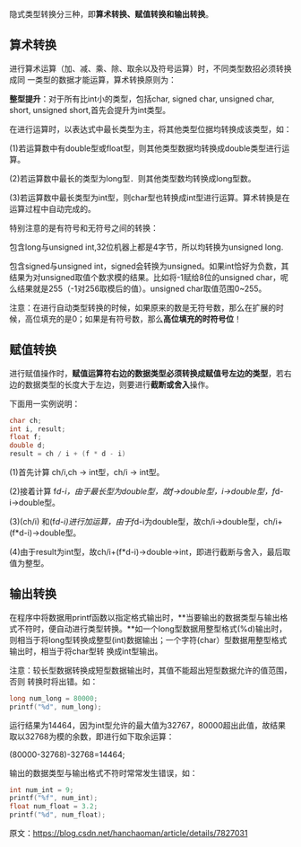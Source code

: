 隐式类型转换分三种，即**算术转换、赋值转换和输出转换**。

## 算术转换

进行算术运算（加、减、乘、除、取余以及符号运算）时，不同类型数招必须转换成同 一类型的数据才能运算，算术转换原则为：

**整型提升**：对于所有比int小的类型，包括char, signed char, unsigned char, short, unsigned short,首先会提升为int类型。

在进行运算时，以表达式中最长类型为主，将其他类型位据均转换成该类型，如：

(1)若运算数中有double型或float型，则其他类型数据均转换成double类型进行运算。

(2)若运算数中最长的类型为long型．则其他类型数均转换成long型数。

(3)若运算数中最长类型为int型，则char型也转换成int型进行运算。算术转换是在运算过程中自动完成的。

特别注意的是有符号和无符号之间的转换：

包含long与unsigned int,32位机器上都是4字节，所以均转换为unsigned long.

包含signed与unsigned int，signed会转换为unsigned。如果int恰好为负数，其结果为对unsigned取值个数求模的结果。比如将-1赋给8位的unsigned char，呢么结果就是255（-1对256取模后的值）。unsigned char取值范围0~255。

注意：在进行自动类型转换的时候，如果原来的数是无符号数，那么在扩展的时候，高位填充的是0；如果是有符号数，那么**高位填充的时符号位**！

## 赋值转换

进行赋值操作时，**赋值运算符右边的数据类型必须转换成赋值号左边的类型**，若右边的数据类型的长度大于左边，则要进行**截断或舍入**操作。

下面用一实例说明：

```c
char ch;
int i, result;
float f;
double d;
result = ch / i + (f * d - i)
```

(1)首先计算 ch/i,ch → int型，ch/i → int型。

(2)接着计算 f*d-i，由于最长型为double型，故f→double型，i→double型，f*d-i→double型。

(3)(ch/i) 和(f*d-i)进行加运算，由于f*d-i为double型，故ch/i→double型，ch/i+(f*d-i)→double型。

(4)由于result为int型，故ch/i+(f*d-i)→double→int，即进行截断与舍入，最后取值为整型。

## 输出转换

在程序中将数据用printf函数以指定格式输出时，**当要输出的数据类型与输出格式不符时，便自动进行类型转换。**如一个long型数据用整型格式(%d)输出时，则相当于将long型转换成整型(int)数据输出；一个字符(char）型数据用整型格式输出时，相当于将char型转 换成int型输出。

注意：较长型数据转换成短型数据输出时，其值不能超出短型数据允许的值范围，否则 转换时将出错。如：

```c
long num_long = 80000;
printf("%d", num_long);
```

运行结果为14464，因为int型允许的最大值为32767，80000超出此值，故结果取以32768为模的余数，即进行如下取余运算：

(80000-32768)-32768=14464;

输出的数据类型与输出格式不符时常常发生错误，如：

```c
int num_int = 9;
printf("%f", num_int);
float num_float = 3.2;
printf("%d", num_float);
```


原文：https://blog.csdn.net/hanchaoman/article/details/7827031 